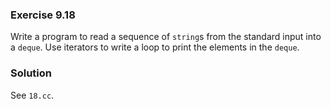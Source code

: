 ### Exercise 9.18

Write a program to read a sequence of `string`s from the standard input into a
`deque`. Use iterators to write a loop to print the elements in the `deque`.

### Solution

See `18.cc`.
